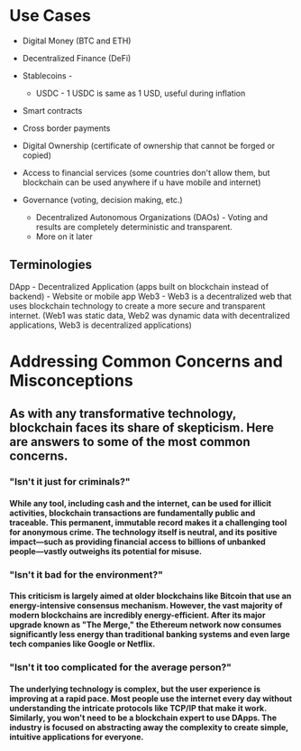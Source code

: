 # Use Cases

* Digital Money (BTC and ETH)
* Decentralized Finance (DeFi)
* Stablecoins -
    * USDC - 1 USDC is same as 1 USD, useful during inflation
* Smart contracts
* Cross border payments
* Digital Ownership (certificate of ownership that cannot be forged or copied)
* Access to financial services (some countries don't allow them, but blockchain can be used anywhere if u have mobile and internet)

* Governance (voting, decision making, etc.)
  * Decentralized Autonomous Organizations (DAOs) - Voting and results are completely deterministic and transparent.
  * More on it later

## Terminologies

DApp - Decentralized Application (apps built on blockchain instead of backend) - Website or mobile app
Web3 - Web3 is a decentralized web that uses blockchain technology to create a more secure and transparent internet.
(Web1 was static data, Web2 was dynamic data with decentralized applications, Web3 is decentralized applications)


# Addressing Common Concerns and Misconceptions

## As with any transformative technology, blockchain faces its share of skepticism. Here are answers to some of the most common concerns.

### "Isn't it just for criminals?"
#### While any tool, including cash and the internet, can be used for illicit activities, blockchain transactions are fundamentally public and traceable. This permanent, immutable record makes it a challenging tool for anonymous crime. The technology itself is neutral, and its positive impact—such as providing financial access to billions of unbanked people—vastly outweighs its potential for misuse.

### "Isn't it bad for the environment?"
#### This criticism is largely aimed at older blockchains like Bitcoin that use an energy-intensive consensus mechanism. However, the vast majority of modern blockchains are incredibly energy-efficient. After its major upgrade known as "The Merge," the Ethereum network now consumes significantly less energy than traditional banking systems and even large tech companies like Google or Netflix.

### "Isn't it too complicated for the average person?"
#### The underlying technology is complex, but the user experience is improving at a rapid pace. Most people use the internet every day without understanding the intricate protocols like TCP/IP that make it work. Similarly, you won't need to be a blockchain expert to use DApps. The industry is focused on abstracting away the complexity to create simple, intuitive applications for everyone.
